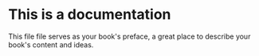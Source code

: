 # This is a documentation

This file file serves as your book's preface, a great place to describe your book's content and ideas.

